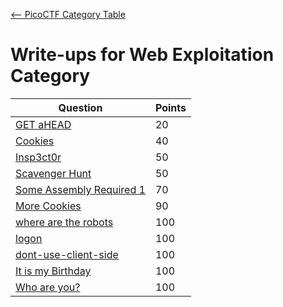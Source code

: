 [<-- PicoCTF Category Table](../../README.md#2-picoctf)

# Write-ups for Web Exploitation Category

|Question|Points|
|--------|------|
|[GET aHEAD](./Get%20aHEAD/writeup.md)|20|
|[Cookies](./Cookies/writeup.md)|40|
|[Insp3ct0r](./Insp3ct0r/writeup.md)|50|
|[Scavenger Hunt](./Scavenger%20Hunt/writeup.md)|50|
|[Some Assembly Required 1](./Some%20Assembly%20Required%201/writeup.md)|70|
|[More Cookies](./More%20Cookies/writeup.md)|90|
|[where are the robots](./where%20are%20the%20robots/writeup.md)|100|
|[logon](./logon/writeup.md)|100|
|[dont-use-client-side](./dont-use-client-side/writeup.md)|100|
|[It is my Birthday](./It%20is%20my%20Birthday/writeup.md)|100|
|[Who are you?](./Who%20are%20you?/writeup.md)|100|